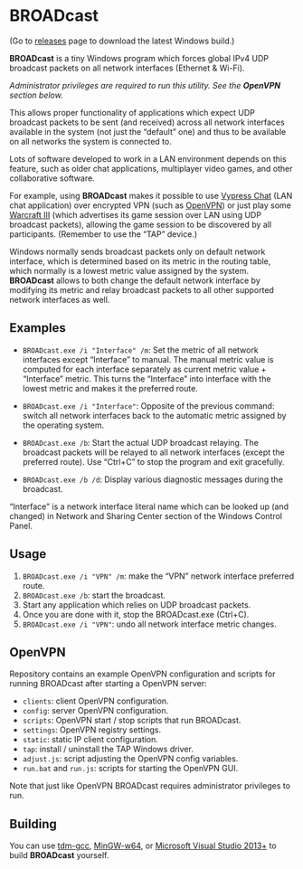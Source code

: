 # BROADcast

(Go to [releases](https://github.com/garnetius/BROADcast/releases) page to download
the latest Windows build.)

**BROADcast** is a tiny Windows program which forces global IPv4 UDP broadcast
packets on all network interfaces (Ethernet & Wi-Fi).

*Administrator privileges are required to run this utility.
See the **OpenVPN** section below.*

This allows proper functionality of applications which expect UDP broadcast
packets to be sent (and received) across all network interfaces available
in the system (not just the “default” one) and thus to be available
on all networks the system is connected to.

Lots of software developed to work in a LAN environment depends on this feature,
such as older chat applications, multiplayer video games, and other
collaborative software.

For example, using **BROADcast** makes it possible to use
[Vypress Chat](http://www.vypress.com/lan_chat/) (LAN chat application)
over encrypted VPN (such as [OpenVPN](https://openvpn.net/))
or just play some [Warcraft III](http://us.blizzard.com/en-us/games/war3/)
(which advertises its game session over LAN using UDP broadcast packets),
allowing the game session to be discovered by all participants.
(Remember to use the “TAP” device.)

Windows normally sends broadcast packets only on default network interface,
which is determined based on its metric in the routing table, which normally
is a lowest metric value assigned by the system. **BROADcast** allows to both
change the default network interface by modifying its metric and relay
broadcast packets to all other supported network interfaces as well.

## Examples

  * `BROADcast.exe /i "Interface" /m`:
    Set the metric of all network interfaces except “Interface” to manual.
    The manual metric value is computed for each interface separately as
    current metric value + “Interface” metric. This turns the “Interface”
    into interface with the lowest metric and makes it the preferred route.

  * `BROADcast.exe /i "Interface"`:
    Opposite of the previous command: switch all network interfaces back
    to the automatic metric assigned by the operating system.

  * `BROADcast.exe /b`:
    Start the actual UDP broadcast relaying. The broadcast packets will be
    relayed to all network interfaces (except the preferred route).
    Use “Ctrl+C” to stop the program and exit gracefully.

  * `BROADcast.exe /b /d`:
    Display various diagnostic messages during the broadcast.

“Interface” is a network interface literal name which can be looked up (and changed)
in Network and Sharing Center section of the Windows Control Panel.

## Usage

  1. `BROADcast.exe /i "VPN" /m`: make the “VPN” network interface preferred route.
  2. `BROADcast.exe /b`: start the broadcast.
  3. Start any application which relies on UDP broadcast packets.
  4. Once you are done with it, stop the BROADcast.exe (Ctrl+C).
  5. `BROADcast.exe /i "VPN"`: undo all network interface metric changes.

## OpenVPN

Repository contains an example OpenVPN configuration and scripts
for running BROADcast after starting a OpenVPN server:

  * `clients`: client OpenVPN configuration.
  * `config`: server OpenVPN configuration.
  * `scripts`: OpenVPN start / stop scripts that run BROADcast.
  * `settings`: OpenVPN registry settings.
  * `static`: static IP client configuration.
  * `tap`: install / uninstall the TAP Windows driver.
  * `adjust.js`: script adjusting the OpenVPN config variables.
  * `run.bat` and `run.js`: scripts for starting the OpenVPN GUI.

Note that just like OpenVPN BROADcast requires administrator privileges to run.

## Building

You can use [tdm-gcc](http://tdm-gcc.tdragon.net/), [MinGW-w64](http://mingw-w64.org/),
or [Microsoft Visual Studio 2013+](https://www.visualstudio.com/) to build **BROADcast** yourself.
